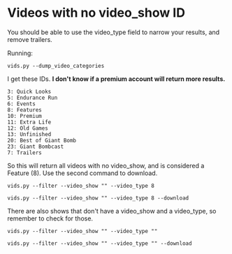 # Videos with no video_show ID
You should be able to use the video_type field to narrow your results, and remove trailers. 

Running:
```
vids.py --dump_video_categories
```
I get these IDs. **I don't know if a premium account will return more results.**
```
3: Quick Looks
5: Endurance Run
6: Events
8: Features
10: Premium
11: Extra Life
12: Old Games
13: Unfinished
20: Best of Giant Bomb
23: Giant Bombcast
7: Trailers
```

So this will return all videos with no video_show, and is considered a Feature (8). Use the second command to download.
```
vids.py --filter --video_show "" --video_type 8

vids.py --filter --video_show "" --video_type 8 --download
```

There are also shows that don't have a video_show and a video_type, so remember to check for those.
```
vids.py --filter --video_show "" --video_type ""

vids.py --filter --video_show "" --video_type "" --download
```
